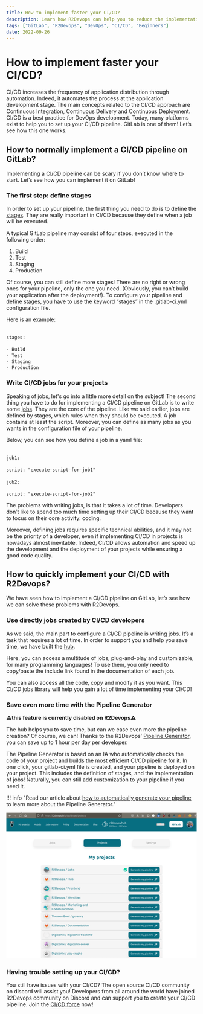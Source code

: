 ```yaml
---
title: How to implement faster your CI/CD?
description: Learn how R2Devops can help you to reduce the implementation time of your CI/CD!
tags: ["GitLab", "R2Devops", "DevOps", "CI/CD", "Beginners"]
date: 2022-09-26
---
```

<p hidden>#more</p>



# How to implement faster your CI/CD?

CI/CD increases the frequency of application distribution through automation. Indeed, it automates the process at the application development stage. The main concepts related to the CI/CD approach are Continuous Integration, Continuous Delivery and Continuous Deployment. CI/CD is a best practice for DevOps development. Today, many platforms exist to help you to set up your CI/CD pipeline. GitLab is one of them! Let’s see how this one works.

## How to normally implement a CI/CD pipeline on GitLab?

Implementing a CI/CD pipeline can be scary if you don’t know where to start. Let’s see how you can implement it on GitLab!

### The first step: define stages

In order to set up your pipeline, the first thing you need to do is to define the [stages](https://docs.gitlab.com/ee/ci/yaml/index.html#stages). They are really important in CI/CD because they define when a job will be executed.

A typical GitLab pipeline may consist of four steps, executed in the following order:

1. Build
2. Test
3. Staging
4. Production

<!-- truncate -->

Of course, you can still define more stages! There are no right or wrong ones for your pipeline, only the one you need. (Obviously, you can’t build your application after the deployment!). To configure your pipeline and define stages, you have to use the keyword “stages” in the .gitlab-ci.yml configuration file.

Here is an example:

```

stages:

- Build
- Test
- Staging
- Production

```

### Write CI/CD jobs for your projects

Speaking of jobs, let's go into a little more detail on the subject! The second thing you have to do for implementing a CI/CD pipeline on GitLab is to write some [jobs](https://docs.gitlab.com/ee/ci/jobs/). They are the core of the pipeline. Like we said earlier, jobs are defined by stages, which rules when they should be executed. A job contains at least the script. Moreover, you can define as many jobs as you wants in the configuration file of your pipeline.

Below, you can see  how you define a job in a yaml file:

```

job1:  

script: "execute-script-for-job1"

job2:  

script: "execute-script-for-job2"

```

The problems with writing jobs, is that it takes a lot of time. Developers don’t like to spend too much time setting up their CI/CD because they want to focus on their core activity: coding. 

Moreover, defining jobs requires specific technical abilities, and it may not be the priority of a developer, even if implementing CI/CD in projects is nowadays almost inevitable. Indeed, CI/CD allows automation and speed up the development and the deployment of your projects while ensuring a good code quality.

## How to quickly implement your CI/CD with R2Devops?

We have seen how to implement a CI/CD pipeline on GitLab, let’s see how we can solve these problems with R2Devops.

### Use directly jobs created by CI/CD developers

As we said, the main part to configure a CI/CD pipeline is writing jobs. It’s a task that requires a lot of time. In order to support you and help you save time, we have built the [hub](https://r2devops.io/_/hub).

Here, you can access a multitude of jobs, plug-and-play and customizable, for many programming languages! To use them, you only need to copy/paste the include link found in the documentation of each job.

You can also access all the code, copy and modify it as you want. This CI/CD jobs library will help you gain a lot of time implementing your CI/CD!

### Save even more time with the Pipeline Generator

**⚠️this feature is currently disabled on R2Devops⚠️**  
  
The hub helps you to save time, but can we ease even more the pipeline creation? Of course, we can! Thanks to the R2Devops’ [Pipeline Generator](https://pipeline.r2devops.io), you can save up to 1 hour per day per developer.

The Pipeline Generator is based on an IA who automatically checks the code of your project and builds the most efficient CI/CD pipeline for it. In one click, your gitlab-ci.yml file is created, and your pipeline is deployed on your project. This includes the definition of stages, and the implementation of jobs! Naturally, you can still add customization to your pipeline if you need it. 

!!! info "Read our article about [how to automatically generate your pipeline](https://blog.r2devops.io/blog/Good_practices/generate_pipeline_r2devops/) to learn more about the Pipeline Generator."


![Demonstration of the Pipeline Generator by R2Devops.](./r2devops_demo.gif)

### Having trouble setting up your CI/CD?

You still have issues with your CI/CD? The open source CI/CD community on discord will assist you! Developers from all around the world have joined R2Devops community on Discord and can support you to create your CI/CD pipeline. Join the [CI/CD force](https://discord.r2devops.io/?utm_medium=website&utm_source=r2devops_blog&utm_campaign=blog) now!